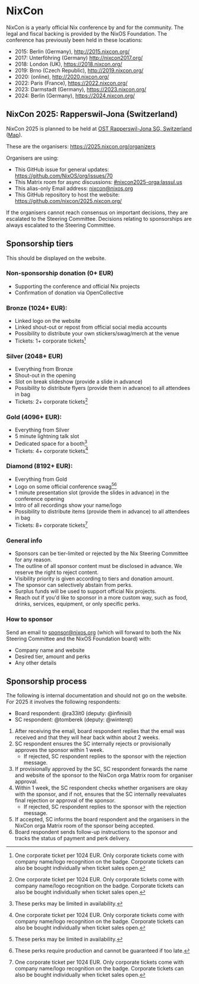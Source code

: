 # NixCon

NixCon is a yearly official Nix conference by and for the community.
The legal and fiscal backing is provided by the NixOS Foundation.
The conference has previously been held in these locations:

- 2015: Berlin (Germany), http://2015.nixcon.org/
- 2017: Unterföhring (Germany) http://nixcon2017.org/
- 2018: London (UK), https://2018.nixcon.org/
- 2019: Brno (Czech Republic), http://2019.nixcon.org/
- 2020: (online), http://2020.nixcon.org/
- 2022: Paris (France), https://2022.nixcon.org/
- 2023: Darmstadt (Germany), https://2023.nixcon.org/
- 2024: Berlin (Germany), https://2024.nixcon.org/

## NixCon 2025: Rapperswil-Jona (Switzerland)

NixCon 2025 is planned to be held at [OST Rapperswil-Jona SG, Switzerland](https://github.com/nixcon/nixcon-proposals/issues/4) ([Map](https://www.openstreetmap.org/way/34754484)).

These are the organisers: https://2025.nixcon.org/organizers

Organisers are using:
- This GitHub issue for general updates: https://github.com/NixOS/org/issues/70
- This Matrix room for async discussions: [#nixcon2025-orga:lassul.us](https://matrix.to/#/%23nixcon2025-orga:lassul.us)
- This alias-only Email address: <nixcon@nixos.org>
- This GitHub repository to host the website: https://github.com/nixcon/2025.nixcon.org/

If the organisers cannot reach consensus on important decisions,
they are escalated to the Steering Committee.
Decisions relating to sponsorships are always escalated to the Steering Committee.

## Sponsorship tiers

This should be displayed on the website.

### Non-sponsorship donation (0+ EUR)
- Supporting the conference and official Nix projects
- Confirmation of donation via OpenCollective

### Bronze (1024+ EUR):
- Linked logo on the website
- Linked shout-out or repost from official social media accounts
- Possibility to distribute your own stickers/swag/merch at the venue
- Tickets: 1+ corporate tickets[^1]

[^1]: One corporate ticket per 1024 EUR. Only corporate tickets come with company name/logo recognition on the badge. Corporate tickets can also be bought individually when ticket sales open.

### Silver (2048+ EUR)
- Everything from Bronze
- Shout-out in the opening
- Slot on break slideshow (provide a slide in advance)
- Possibility to distribute flyers (provide them in advance) to all attendees in bag
- Tickets: 2+ corporate tickets[^1]

### Gold (4096+ EUR):
- Everything from Silver
- 5 minute lightning talk slot
- Dedicated space for a booth[^2]
- Tickets: 4+ corporate tickets[^1]

[^2]: These perks may be limited in availability.

### Diamond (8192+ EUR):
- Everything from Gold
- Logo on some official conference swag[^2][^3]
- 1 minute presentation slot (provide the slides in advance) in the conference opening
- Intro of all recordings show your name/logo
- Possibility to distribute items (provide them in advance) to all attendees in bag
- Tickets: 8+ corporate tickets[^1]

[^3]: These perks require production and cannot be guaranteed if too late.

### General info
- Sponsors can be tier-limited or rejected by the Nix Steering Committee for any reason.
- The outline of all sponsor content must be disclosed in advance. We reserve the right to reject content.
- Visibility priority is given according to tiers and donation amount.
- The sponsor can selectively abstain from perks.
- Surplus funds will be used to support official Nix projects.
- Reach out if you'd like to sponsor in a more custom way, such as food, drinks, services, equipment, or only specific perks.

### How to sponsor

Send an email to sponsor@nixos.org (which will forward to both the Nix Steering Committee and the NixOS Foundation board) with:
- Company name and website
- Desired tier, amount and perks
- Any other details

## Sponsorship process

The following is internal documentation and should not go on the website. For 2025 it involves the following respondents:
- Board respondent: @ra33it0 (deputy: @infinisil)
- SC respondent: @tomberek (deputy: @winterqt)

1. After receiving the email, board respondent replies that the email was received and that they will hear back within about 2 weeks.
2. SC respondent ensures the SC internally rejects or provisionally approves the sponsor within 1 week.
   - If rejected, SC respondent replies to the sponsor with the rejection message.
3. If provisionally approved by the SC, SC respondent forwards the name and website of the sponsor to the NixCon orga Matrix room for organiser approval.
4. Within 1 week, the SC respondent checks whether organisers are okay with the sponsor, and if not, ensures that the SC internally reevaluates final rejection or approval of the sponsor.
   - If rejected, SC respondent replies to the sponsor with the rejection message.
5. If accepted, SC informs the board respondent and the organisers in the NixCon orga Matrix room of the sponsor being accepted.
6. Board respondent sends follow-up instructions to the sponsor and tracks the status of payment and perk delivery.
